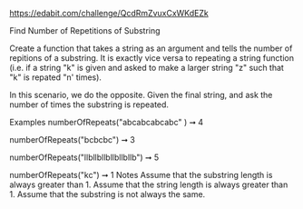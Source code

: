 https://edabit.com/challenge/QcdRmZvuxCxWKdEZk

Find Number of Repetitions of Substring

Create a function that takes a string as an argument and tells the number of repitions of a substring. It is exactly vice versa to repeating a string function (i.e. if a string "k" is given and asked to make a larger string "z" such that "k" is repated "n' times).

In this scenario, we do the opposite. Given the final string, and ask the number of times the substring is repeated.

Examples
numberOfRepeats("abcabcabcabc" ) ➞ 4

numberOfRepeats("bcbcbc") ➞ 3

numberOfRepeats("llbllbllbllbllbllb") ➞ 5

numberOfRepeats("kc") ➞ 1
Notes
Assume that the substring length is always greater than 1.
Assume that the string length is always greater than 1.
Assume that the substring is not always the same.